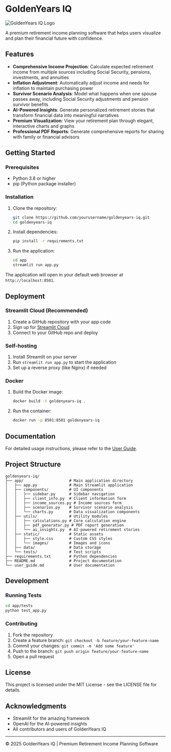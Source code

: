 # GoldenYears IQ

![GoldenYears IQ Logo](/app/static/images/logo.png)

A premium retirement income planning software that helps users visualize and plan their financial future with confidence.

## Features

- **Comprehensive Income Projection**: Calculate expected retirement income from multiple sources including Social Security, pensions, investments, and annuities
- **Inflation Adjustment**: Automatically adjust income and needs for inflation to maintain purchasing power
- **Survivor Scenario Analysis**: Model what happens when one spouse passes away, including Social Security adjustments and pension survivor benefits
- **AI-Powered Insights**: Generate personalized retirement stories that transform financial data into meaningful narratives
- **Premium Visualization**: View your retirement plan through elegant, interactive charts and graphs
- **Professional PDF Reports**: Generate comprehensive reports for sharing with family or financial advisors

## Getting Started

### Prerequisites

- Python 3.8 or higher
- pip (Python package installer)

### Installation

1. Clone the repository:
   ```bash
   git clone https://github.com/yourusername/goldenyears-iq.git
   cd goldenyears-iq
   ```

2. Install dependencies:
   ```bash
   pip install -r requirements.txt
   ```

3. Run the application:
   ```bash
   cd app
   streamlit run app.py
   ```

The application will open in your default web browser at `http://localhost:8501`.

## Deployment

### Streamlit Cloud (Recommended)

1. Create a GitHub repository with your app code
2. Sign up for [Streamlit Cloud](https://streamlit.io/cloud)
3. Connect to your GitHub repo and deploy

### Self-hosting

1. Install Streamlit on your server
2. Run `streamlit run app.py` to start the application
3. Set up a reverse proxy (like Nginx) if needed

### Docker

1. Build the Docker image:
   ```bash
   docker build -t goldenyears-iq .
   ```

2. Run the container:
   ```bash
   docker run -p 8501:8501 goldenyears-iq
   ```

## Documentation

For detailed usage instructions, please refer to the [User Guide](/user_guide.md).

## Project Structure

```
goldenyears-iq/
├── app/                    # Main application directory
│   ├── app.py              # Main Streamlit application
│   ├── components/         # UI components
│   │   ├── sidebar.py      # Sidebar navigation
│   │   ├── client_info.py  # Client information form
│   │   ├── income_sources.py # Income sources form
│   │   ├── scenarios.py    # Survivor scenario analysis
│   │   └── charts.py       # Data visualization components
│   ├── utils/              # Utility modules
│   │   ├── calculations.py # Core calculation engine
│   │   ├── pdf_generator.py # PDF report generation
│   │   └── ai_insights.py  # AI-powered retirement stories
│   ├── static/             # Static assets
│   │   ├── style.css       # Custom CSS styles
│   │   └── images/         # Images and icons
│   ├── data/               # Data storage
│   └── tests/              # Test scripts
├── requirements.txt        # Python dependencies
├── README.md               # Project documentation
└── user_guide.md           # User documentation
```

## Development

### Running Tests

```bash
cd app/tests
python test_app.py
```

### Contributing

1. Fork the repository
2. Create a feature branch: `git checkout -b feature/your-feature-name`
3. Commit your changes: `git commit -m 'Add some feature'`
4. Push to the branch: `git push origin feature/your-feature-name`
5. Open a pull request

## License

This project is licensed under the MIT License - see the LICENSE file for details.

## Acknowledgments

- Streamlit for the amazing framework
- OpenAI for the AI-powered insights
- All contributors and users of GoldenYears IQ

---

© 2025 GoldenYears IQ | Premium Retirement Income Planning Software

